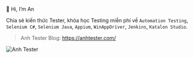 👋 Hi, I’m An

Chia sẻ kiến thức Tester, khóa học Testing miễn phí về `Automation Testing`, `Selenium C#`, `Selenium Java`, `Appium`, `WinAppDriver`, `Jenkins`, `Katalon Studio`.

> Anh Tester Blog: https://anhtester.com/

![Anh Tester](https://anhtester.com/uploads/logo/anhtester_logo_512.png)

